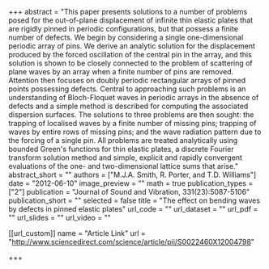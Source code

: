+++
abstract = "This paper presents solutions to a number of problems posed for the out-of-plane displacement of infinite thin elastic plates that are rigidly pinned in periodic configurations, but that possess a finite number of defects. We begin by considering a single one-dimensional periodic array of pins. We derive an analytic solution for the displacement produced by the forced oscillation of the central pin in the array, and this solution is shown to be closely connected to the problem of scattering of plane waves by an array when a finite number of pins are removed. Attention then focuses on doubly periodic rectangular arrays of pinned points possessing defects. Central to approaching such problems is an understanding of Bloch-Floquet waves in periodic arrays in the absence of defects and a simple method is described for computing the associated dispersion surfaces. The solutions to three problems are then sought: the trapping of localised waves by a finite number of missing pins; trapping of waves by entire rows of missing pins; and the wave radiation pattern due to the forcing of a single pin. All problems are treated analytically using bounded Green's functions for thin elastic plates, a discrete Fourier transform solution method and simple, explicit and rapidly convergent evaluations of the one- and two-dimensional lattice sums that arise."
abstract_short = ""
authors = ["M.J.A. Smith, R. Porter, and T.D. Williams"]
date = "2012-06-10"
image_preview = ""
math = true
publication_types = ["2"]
publication = "Journal of Sound and Vibration, 331(23):5087-5106"
publication_short = ""
selected = false
title = "The effect on bending waves by defects in pinned elastic plates"
url_code = ""
url_dataset = ""
url_pdf = ""
url_slides = ""
url_video = ""


[[url_custom]]
name = "Article Link"
url = "http://www.sciencedirect.com/science/article/pii/S0022460X12004798"

+++

 
